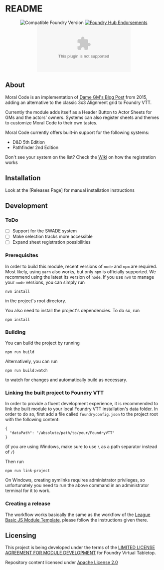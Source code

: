 # README

<div align="center">

  ![Compatible Foundry Version](https://img.shields.io/endpoint?url=https://foundryshields.com/version?url=https%3A%2F%2Fraw.githubusercontent.com%2FFloRad%2Fmoral-code%2Fmaster%2Fsrc%2Fmodule.json)
  [![Foundry Hub Endorsements](https://img.shields.io/endpoint?logoColor=white&url=https%3A%2F%2Fwww.foundryvtt-hub.com%2Fwp-json%2Fhubapi%2Fv1%2Fpackage%2Fmoral-code%2Fshield%2Fendorsements)](https://www.foundryvtt-hub.com/package/moral-code/)
  ![Latest Release Download Count](https://img.shields.io/github/downloads/FloRad/moral-code/latest/module.zip)

</div>

## About

Moral Code is an implementation of [Dame GM's Blog Post] from 2015, adding an alternative to the classic 3x3 Alignment grid to Foundry VTT.

Currently the module adds itself as a Header Button to Actor Sheets for GMs and the actors' owners.
Systems can also register sheets and themes to customize Moral Code to their own tastes.

Moral Code currently offers built-in support for the following systems:

- D&D 5th Edition
- Pathfinder 2nd Edition

Don't see your system on the list? Check the [Wiki](https://github.com/FloRad/moral-code/wiki) on how the registration works

## Installation

Look at the [Releases Page] for manual installation instructions

## Development

### ToDo

- [ ] Support for the SWADE system
- [ ] Make selection tracks more accessible
- [ ] Expand sheet registration possibilities

### Prerequisites

In order to build this module, recent versions of `node` and `npm` are
required. Most likely, using `yarn` also works, but only `npm` is officially
supported. We recommend using the latest lts version of `node`. If you use `nvm`
to manage your `node` versions, you can simply run

```
nvm install
```

in the project's root directory.

You also need to install the project's dependencies. To do so, run

```
npm install
```

### Building

You can build the project by running

```
npm run build
```

Alternatively, you can run

```
npm run build:watch
```

to watch for changes and automatically build as necessary.

### Linking the built project to Foundry VTT

In order to provide a fluent development experience, it is recommended to link
the built module to your local Foundry VTT installation's data folder. In
order to do so, first add a file called `foundryconfig.json` to the project root
with the following content:

```
{
  "dataPath": "/absolute/path/to/your/FoundryVTT"
}
```

(if you are using Windows, make sure to use `\` as a path separator instead of
`/`)

Then run

```
npm run link-project
```

On Windows, creating symlinks requires administrator privileges, so unfortunately
you need to run the above command in an administrator terminal for it to work.

### Creating a release

The workflow works basically the same as the workflow of the [League Basic JS Module Template], please follow the
instructions given there.

## Licensing

This project is being developed under the terms of the
[LIMITED LICENSE AGREEMENT FOR MODULE DEVELOPMENT] for Foundry Virtual Tabletop.

Repository content licensed under [Apache License 2.0]

[dame gm's blog post]: https://damegm.wordpress.com/2015/07/29/an-alternative-to-alignment/
[league basic js module template]: https://github.com/League-of-Foundry-Developers/FoundryVTT-Module-Template
[limited license agreement for module development]: https://foundryvtt.com/article/license/
[apache license 2.0]: https://github.com/FloRad/moral-code/blob/main/LICENSE
